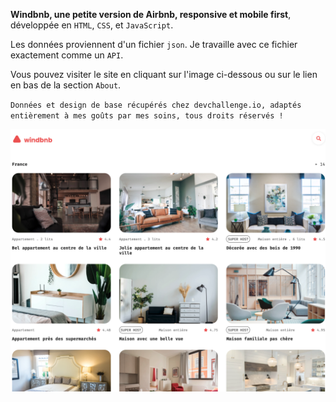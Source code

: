 **Windbnb, une petite version de Airbnb, responsive et mobile first**, développée en `HTML`, `CSS`, et `JavaScript`.

Les données proviennent d'un fichier `json`. Je travaille avec ce fichier exactement comme un `API`. 

Vous pouvez visiter le site en cliquant sur l'image ci-dessous ou sur le lien en bas de la section `About`.

`Données et design de base récupérés chez devchallenge.io, adaptés entièrement à mes goûts par mes soins, tous droits réservés !`

<a href = "https://yousoumar.github.io/js-windbnb"><img src = "images/screenshot.png"></img></a>




  

